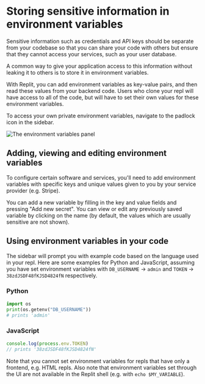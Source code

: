 # Storing sensitive information in environment variables

Sensitive information such as credentials and API keys should be separate from your codebase so that you can share your code with others but ensure that they cannot access your services, such as your user database.

A common way to give your application access to this information without leaking it to others is to store it in environment variables.

With Replit, you can add environment variables as key-value pairs, and then read these values from your backend code. Users who clone your repl will have access to all of the code, but will have to set their own values for these environment variables.

To access your own private environment variables, navigate to the padlock icon in the sidebar.

![The environment variables panel](/images/repls/env-variables.png)

## Adding, viewing and editing environment variables

To configure certain software and services, you'll need to add environment variables with specific keys and unique values given to you by your service provider (e.g. Stripe).

You can add a new variable by filling in the key and value fields and pressing "Add new secret". You can view or edit any previously saved variable by clicking on the name (by default, the values which are usually sensitive are not shown).

## Using environment variables in your code

The sidebar will prompt you with example code based on the language used in your repl. Here are some examples for Python and JavaScript, assuming you have set environment variables with `DB_USERNAME` -> `admin` and `TOKEN` -> `38zdJSDF48fKJSD4824fN` respectively.

### Python

```python
import os
print(os.getenv("DB_USERNAME"))
# prints 'admin'
```

### JavaScript

```javascript
console.log(process.env.TOKEN)
// prints '38zdJSDF48fKJSD4824fN'
```

Note that you cannot set environment variables for repls that have only a frontend, e.g. HTML repls. Also note that environment variables set through the UI are not available in the Replit shell (e.g. with `echo $MY_VARIABLE`).

